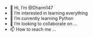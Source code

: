 - 👋 Hi, I’m @Dharm147
- 👀 I’m interested in learning everything
- 🌱 I’m currently learning Python
- 💞️ I’m looking to collaborate on ...
- 📫 How to reach me ...

<!---
Dharm147/Dharm147 is a ✨ special ✨ repository because its `README.md` (this file) appears on your GitHub profile.
You can click the Preview link to take a look at your changes.
--->
